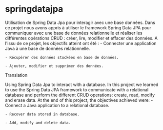 # springdatajpa

Utilisation de Spring Data Jpa pour interagir avec une base données.
Dans ce projet nous avons appris à utiliser le framework Spring Data JPA pour communiquer avec une base de données relationnelle et réaliser les différentes opérations CRUD : créer, lire, modifier et effacer des données.
A l'issu de ce projet, les objectifs atteint ont été :
    - Connecter une application Java à une base de données relationnelle.

    - Récupérer des données stockées en base de données.

    - Ajouter, modifier et supprimer des données.
    
    
Translation 

Using Spring Data Jpa to interact with a database.
In this project we learned to use the Spring Data JPA framework to communicate with a relational database and perform the different CRUD operations: create, read, modify and erase data.
At the end of this project, the objectives achieved were:
    - Connect a Java application to a relational database.

    - Recover data stored in database.

    - Add, modify and delete data.
